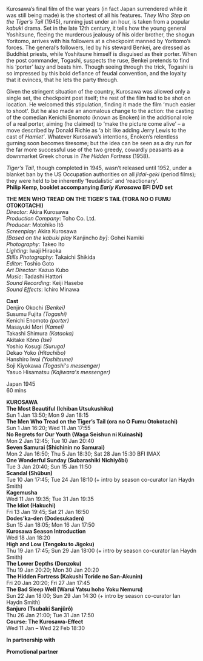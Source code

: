 
Kurosawa’s final film of the war years (in fact Japan surrendered while it was still being made) is the shortest of all his features. _They Who Step on the Tiger’s Tail_ (1945), running just under an hour, is taken from a popular _kabuki_ drama. Set in the late 12th century, it tells how the young general Yoshitsune, fleeing the murderous jealousy of his older brother, the shogun Yoritomo, arrives with his followers at a checkpoint manned by Yoritomo’s forces. The general’s followers, led by his steward Benkei, are dressed as Buddhist priests, while Yoshitsune himself is disguised as their porter. When the post commander, Togashi, suspects the ruse, Benkei pretends to find his ‘porter’ lazy and beats him. Though seeing through the trick, Togashi is so impressed by this bold defiance of feudal convention, and the loyalty that it evinces, that he lets the party through.

Given the stringent situation of the country, Kurosawa was allowed only a single set, the checkpoint post itself; the rest of the film had to be shot on location. He welcomed this stipulation, finding it made the film ‘much easier to shoot’. But he also made an anomalous change to the action: the casting of the comedian Kenichi Enomoto (known as Enoken) in the additional role of a real porter, aiming (he claimed) to ‘make the picture come alive’ – a move described by Donald Richie as ‘a bit like adding Jerry Lewis to the cast of _Hamlet’_. Whatever Kurosawa’s intentions, Enoken’s relentless gurning soon becomes tiresome; but the idea can be seen as a dry run for the far more successful use of the two greedy, cowardly peasants as a downmarket Greek chorus in _The Hidden Fortress_ (1958).

_Tiger’s Tail_, though completed in 1945, wasn’t released until 1952, under a blanket ban by the US Occupation authorities on all _jidai-geki_ (period films); they were held to be inherently ‘feudalistic’ and ‘reactionary’.  
**Philip Kemp, booklet accompanying _Early Kurosawa_ BFI DVD set**  

**THE MEN WHO TREAD ON THE TIGER’S TAIL (TORA NO O FUMU OTOKOTACHI)**  
_Director_: Akira Kurosawa  
_Production Company_: Toho Co. Ltd.  
_Producer_: Motohiko Itô  
_Screenplay_: Akira Kurosawa  
_[Based on the kabuki play_ Kanjincho _by]_: Gohei Namiki  
_Photography_: Takeo Ito  
_Lighting_: Iwaji Hiraoka  
_Stills Photography_: Takaichi Shikida  
_Editor_: Toshio Goto  
_Art Director_: Kazuo Kubo  
_Music_: Tadashi Hattori  
_Sound Recording_: Keiji Hasebe  
_Sound Effects_: Ichiro Minawa  

**Cast**  
Denjiro Okochi _(Benkei)_  
Susumu Fujita _(Togashi)_  
Kenichi Enomoto _(porter)_  
Masayuki Mori _(Kamei)_  
Takashi Shimura _(Kataoka)_  
Akitake Kôno _(Ise)_  
Yoshio Kosugi _(Suruga)_  
Dekao Yoko _(Hitachibo)_  
Hanshiro Iwai _(Yoshitsune)_  
Soji Kiyokawa _(Togashi's messenger)_  
Yasuo Hisamatsu _(Kajiwara's messenger)_  

Japan 1945  
60 mins  

**KUROSAWA**  
**The Most Beautiful (Ichiban Utsukushiku)**  
Sun 1 Jan 13:50; Mon 9 Jan 18:15  
**The Men Who Tread on the Tiger’s Tail (ora no O Fumu Otokotachi)**  
Sun 1 Jan 16:20; Wed 11 Jan 17:55  
**No Regrets for Our Youth (Waga Seishun ni Kuinashi)**  
Mon 2 Jan 12:45; Tue 10 Jan 20:40  
**Seven Samurai (Shichinin no Samurai)**  
Mon 2 Jan 16:50; Thu 5 Jan 18:30; Sat 28 Jan 15:30 BFI IMAX  
**One Wonderful Sunday (Subarashiki Nichiyôbi)**  
Tue 3 Jan 20:40; Sun 15 Jan 11:50  
**Scandal (Shûbun)**  
Tue 10 Jan 17:45; Tue 24 Jan 18:10 (+ intro by season co-curator Ian Haydn Smith)  
**Kagemusha**  
Wed 11 Jan 19:35; Tue 31 Jan 19:35  
**The Idiot (Hakuchi)**  
Fri 13 Jan 19:45; Sat 21 Jan 16:50  
**Dodes’ka-den (Dodesukaden)**  
Sun 15 Jan 18:05; Mon 16 Jan 17:50  
**Kurosawa Season Introduction**  
Wed 18 Jan 18:20  
**High and Low (Tengoku to Jigoku)**  
Thu 19 Jan 17:45; Sun 29 Jan 18:00 (+ intro by season co-curator Ian Haydn Smith)  
**The Lower Depths (Donzoku)**  
Thu 19 Jan 20:20; Mon 30 Jan 20:20  
**The Hidden Fortress (Kakushi Toride no San-Akunin)**  
Fri 20 Jan 20:20; Fri 27 Jan 17:45  
**The Bad Sleep Well (Warui Yatsu hoho Yoku Nemuru)**  
Sun 22 Jan 18:00; Sun 29 Jan 14:30 (+ intro by season co-curator Ian Haydn Smith)  
**Sanjuro (Tsubaki Sanjûrô)**  
Thu 26 Jan 21:00; Tue 31 Jan 17:50  
**Course: The Kurosawa-Effect**  
Wed 11 Jan – Wed 22 Feb 18:30  

**In partnership with**  



**Promotional partner**  


<!--stackedit_data:
eyJoaXN0b3J5IjpbMjU4NjEzNDU3XX0=
-->